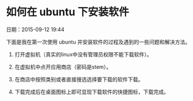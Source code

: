 # 如何在 ubuntu 下安装软件

日期：2015-09-12 19:44


下面是我在第一次使用 ubuntu 并安装软件的过程及遇到的一些问题和解决方法。

1.  打开虚拟机（真实的linux中没有管理员权限不能下载软件）。

2.  在虚拟机中点开应用商店（密码是stem）。

3.  在商店中按照类别或者直接搜选选择要下载的软件下载。
 
4. 下载完成后在桌面图标上即可显现下载软件的快捷图标，下载完成。
   
